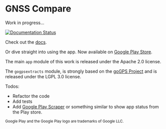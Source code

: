 # GNSS Compare

Work in progress...

[![Documentation Status](https://readthedocs.org/projects/gnss-compare/badge/?version=latest)](https://gnss-compare.readthedocs.io/en/latest/?badge=latest)

Check out the [docs](https://gnss-compare.readthedocs.io).

Or dive straight into using the app. Now available on [Google Play Store](https://play.google.com/store/apps/details?id=com.galfins.gnss_compare).


The main ``app`` module of this work is released under the Apache 2.0 license.

The ``gogpsextracts`` module, is strongly based on the [goGPS Project](https://github.com/goGPS-Project/) and is released under the LGPL 3.0 license.

Todos:
- Refactor the code 
- Add tests
- Add [Google Play Scraper](https://github.com/facundoolano/google-play-scraper) or something similar to show app status from the Play store. 

<sup>Google Play and the Google Play logo are trademarks of Google LLC.</sup>
